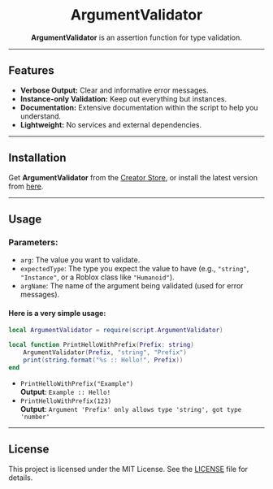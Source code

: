 <div align="center">

<h1>ArgumentValidator</h1>

<b>ArgumentValidator</b> is an assertion function for type validation.

---

</div>

## Features
- **Verbose Output:** Clear and informative error messages.
- **Instance-only Validation:** Keep out everything but instances.
- **Documentation:** Extensive documentation within the script to help you understand.
- **Lightweight:** No services and external dependencies.

---

## Installation
Get **ArgumentValidator** from the [Creator Store](link-robloxdev), or install the latest version from [here](repository-latest).

---

## Usage
### **Parameters:**
- `arg`: The value you want to validate.
- `expectedType`: The type you expect the value to have (e.g., `"string"`, `"Instance"`, or a Roblox class like `"Humanoid"`).
- `argName`: The name of the argument being validated (used for error messages).

#### **Here is a very simple usage:**
```lua
local ArgumentValidator = require(script.ArgumentValidator)

local function PrintHelloWithPrefix(Prefix: string)
    ArgumentValidator(Prefix, "string", "Prefix")
    print(string.format("%s :: Hello!", Prefix))
end
```

- `PrintHelloWithPrefix("Example")` <br>
**Output**: `Example :: Hello!`
- `PrintHelloWithPrefix(123)` <br>
**Output**: `Argument 'Prefix' only allows type 'string', got type 'number'`

---

## License
This project is licensed under the MIT License. See the [LICENSE](repository-license) file for details.

[repository-latest]:          https://github.com/Rainstorm-Interactive/ArgumentValidator/releases/latest
[repository-license]:         ./LICENSE

[link-robloxdev]:             https://create.roblox.com/store/asset/112775194829232/ArgumentValidator
